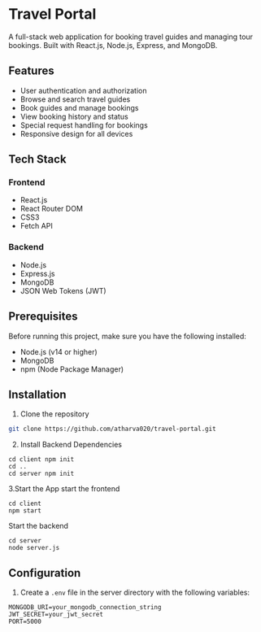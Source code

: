 # Travel Portal

A full-stack web application for booking travel guides and managing tour bookings. Built with React.js, Node.js, Express, and MongoDB.

## Features

- User authentication and authorization
- Browse and search travel guides
- Book guides and manage bookings
- View booking history and status
- Special request handling for bookings
- Responsive design for all devices

## Tech Stack

### Frontend
- React.js
- React Router DOM
- CSS3
- Fetch API

### Backend
- Node.js
- Express.js
- MongoDB
- JSON Web Tokens (JWT)

## Prerequisites

Before running this project, make sure you have the following installed:
- Node.js (v14 or higher)
- MongoDB
- npm (Node Package Manager)

## Installation

1. Clone the repository
```bash
git clone https://github.com/atharva020/travel-portal.git
```
2. Install Backend Dependencies
```
cd client npm init
cd ..
cd server npm init
```
3.Start the App
start the frontend
```
cd client
npm start
```
Start the backend
```
cd server
node server.js
```
## Configuration

1. Create a `.env` file in the server directory with the following variables:
```
MONGODB_URI=your_mongodb_connection_string
JWT_SECRET=your_jwt_secret
PORT=5000
```
